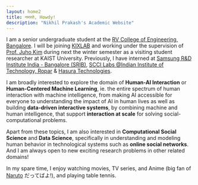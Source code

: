 ```yaml
---
layout: home2
title: नमस्ते, Howdy!
description: "Nikhil Prakash's Academic Website"
---
```


I am a senior undergraduate student at the [RV College of Engineering, Bangalore](https://rvce.edu.in/). I will be joining [KIXLAB](https://kixlab.org/) and working under the supervision of [Prof. Juho Kim](http://juhokim.com/) during next the winter semester as a visiting student researcher at KAIST University. Previously, I have interned at [Samsung R&D Institute India - Bangalore (SRIB)](https://research.samsung.com/sri-b), [SCCI Labs @Indian Institute of Technology, Ropar](http://sccilabs.org/) & [Hasura Technologies](https://hasura.io/).

I am broadly interested to explore the domain of **Human-AI Interaction** or **Human-Centered Machine Learning**, ie. the entire spectrum of human interaction with machine intelligence, from making AI accessible for everyone to understanding the impact of AI in human lives as well as building **data-driven interactive systems**, by combining machine and human intelligence, that support **interaction at scale** for solving social-computational problems. 

Apart from these topics, I am also interested in **Computational Social Science** and **Data Science**, specifically in understanding and modeling human behavior in technological systems such as **online social networks**. And I am always open to new exciting research problems in other related domains! 

In my spare time, I enjoy watching movies, TV series, and Anime (big fan of [Naruto](https://en.wikipedia.org/wiki/Naruto) だってばよ!), and playing table tennis.

<!-- <span style="color:red">**I am currently looking for research assistantship and long-term internship (6-12 months) opportunities.**</span> -->
